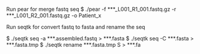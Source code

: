 
Run pear for merge fastq seq 
$ ./pear -f ***\_L001\_R1\_001.fastq.gz -r ***\_L001\_R2\_001.fastq.gz -o Patient\_x


Run seqtk for convert fastq to fasta and rename the seq

$ ./seqtk seq -a ***.assembled.fastq > ***.fasta
$ ./seqtk seq -C ***.fasta > ***.fasta.tmp
$ ./seqtk rename ***.fasta.tmp S > ***.fa